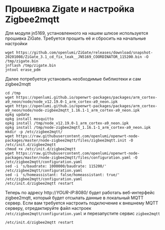 # Прошивка Zigate и настройка Zigbee2mqtt

Для модуля jn5169, установленного на нашем шлюзе используется прошивка ZiGate.
Требуется прошить её и сбросить на начальные настройки

```shell script
wget https://github.com/openlumi/ZiGate/releases/download/snapshot-20201008/ZiGate_3.1_cd_fix_leak__JN5169_COORDINATOR_115200.bin -O /tmp/zigate.bin
jnflash /tmp/zigate.bin
jntool erase_pdm
```

Далее потребуется установить необходимые библиотеки и сам zigbee2mqtt

```shell
cd /tmp
wget https://openlumi.github.io/openwrt-packages/packages/arm_cortex-a9_neon/node/node_v12.19.0-1_arm_cortex-a9_neon.ipk
wget https://openlumi.github.io/openwrt-packages/packages/arm_cortex-a9_neon/node/node-zigbee2mqtt_1.16.1-1_arm_cortex-a9_neon.ipk
opkg update
opkg install mosquitto
opkg install /tmp/node_v12.19.0-1_arm_cortex-a9_neon.ipk
opkg install /tmp/node-zigbee2mqtt_1.16.1-1_arm_cortex-a9_neon.ipk
mkdir -p /etc/zigbee2mqtt/
wget https://raw.githubusercontent.com/openlumi/openwrt-node-packages/master/node-zigbee2mqtt/files/zigbee2mqtt.init -O /etc/init.d/zigbee2mqtt
chmod +x /etc/init.d/zigbee2mqtt
wget https://raw.githubusercontent.com/openlumi/openwrt-node-packages/master/node-zigbee2mqtt/files/configuration.yaml -O /etc/zigbee2mqtt/configuration.yaml
sed -i 's/baudrate: 1000000/baudrate: 115200/' /etc/zigbee2mqtt/configuration.yaml
sed -i 's/homeassistant: false/homeassistant: true/' /etc/zigbee2mqtt/configuration.yaml
/etc/init.d/zigbee2mqtt restart
```

Теперь по адресу http://*YOUR-IP*:8080/ будет работать веб-интерфейс zigbee2mqtt,
который будет отсылать данные в локальный MQTT сервер. 
Если вам требуется настроить подключение к внешнему MQTT серверу,
отредактируйте файл настроек `/etc/zigbee2mqtt/configuration.yaml` и перезапустите
сервис `zigbee2mqtt`

```shell
/etc/init.d/zigbee2mqtt restart
```
